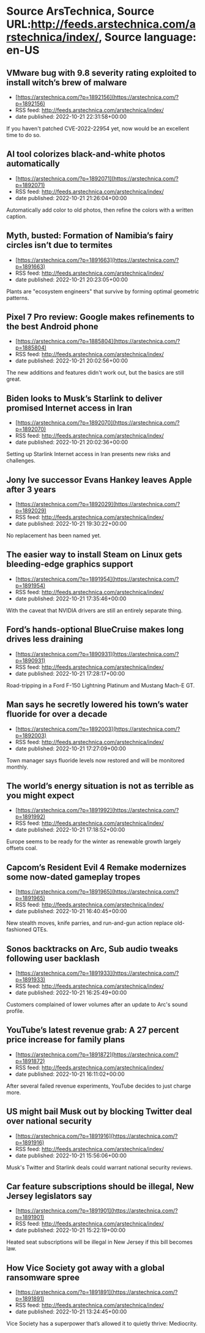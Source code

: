 # Source ArsTechnica, Source URL:http://feeds.arstechnica.com/arstechnica/index/, Source language: en-US

## VMware bug with 9.8 severity rating exploited to install witch’s brew of malware
 - [https://arstechnica.com/?p=1892156](https://arstechnica.com/?p=1892156)
 - RSS feed: http://feeds.arstechnica.com/arstechnica/index/
 - date published: 2022-10-21 22:31:58+00:00

If you haven't patched CVE-2022-22954 yet, now would be an excellent time to do so.

## AI tool colorizes black-and-white photos automatically
 - [https://arstechnica.com/?p=1892071](https://arstechnica.com/?p=1892071)
 - RSS feed: http://feeds.arstechnica.com/arstechnica/index/
 - date published: 2022-10-21 21:26:04+00:00

Automatically add color to old photos, then refine the colors with a written caption.

## Myth, busted: Formation of Namibia’s fairy circles isn’t due to termites
 - [https://arstechnica.com/?p=1891663](https://arstechnica.com/?p=1891663)
 - RSS feed: http://feeds.arstechnica.com/arstechnica/index/
 - date published: 2022-10-21 20:23:05+00:00

Plants are "ecosystem engineers" that survive by forming optimal geometric patterns.

## Pixel 7 Pro review: Google makes refinements to the best Android phone
 - [https://arstechnica.com/?p=1885804](https://arstechnica.com/?p=1885804)
 - RSS feed: http://feeds.arstechnica.com/arstechnica/index/
 - date published: 2022-10-21 20:02:56+00:00

The new additions and features didn't work out, but the basics are still great.

## Biden looks to Musk’s Starlink to deliver promised Internet access in Iran
 - [https://arstechnica.com/?p=1892070](https://arstechnica.com/?p=1892070)
 - RSS feed: http://feeds.arstechnica.com/arstechnica/index/
 - date published: 2022-10-21 20:02:36+00:00

Setting up Starlink Internet access in Iran presents new risks and challenges.

## Jony Ive successor Evans Hankey leaves Apple after 3 years
 - [https://arstechnica.com/?p=1892029](https://arstechnica.com/?p=1892029)
 - RSS feed: http://feeds.arstechnica.com/arstechnica/index/
 - date published: 2022-10-21 19:30:22+00:00

No replacement has been named yet.

## The easier way to install Steam on Linux gets bleeding-edge graphics support
 - [https://arstechnica.com/?p=1891954](https://arstechnica.com/?p=1891954)
 - RSS feed: http://feeds.arstechnica.com/arstechnica/index/
 - date published: 2022-10-21 17:35:46+00:00

With the caveat that NVIDIA drivers are still an entirely separate thing.

## Ford’s hands-optional BlueCruise makes long drives less draining
 - [https://arstechnica.com/?p=1890931](https://arstechnica.com/?p=1890931)
 - RSS feed: http://feeds.arstechnica.com/arstechnica/index/
 - date published: 2022-10-21 17:28:17+00:00

Road-tripping in a Ford F-150 Lightning Platinum and Mustang Mach-E GT.

## Man says he secretly lowered his town’s water fluoride for over a decade
 - [https://arstechnica.com/?p=1892003](https://arstechnica.com/?p=1892003)
 - RSS feed: http://feeds.arstechnica.com/arstechnica/index/
 - date published: 2022-10-21 17:27:09+00:00

Town manager says fluoride levels now restored and will be monitored monthly.

## The world’s energy situation is not as terrible as you might expect
 - [https://arstechnica.com/?p=1891992](https://arstechnica.com/?p=1891992)
 - RSS feed: http://feeds.arstechnica.com/arstechnica/index/
 - date published: 2022-10-21 17:18:52+00:00

Europe seems to be ready for the winter as renewable growth largely offsets coal.

## Capcom’s Resident Evil 4 Remake modernizes some now-dated gameplay tropes
 - [https://arstechnica.com/?p=1891965](https://arstechnica.com/?p=1891965)
 - RSS feed: http://feeds.arstechnica.com/arstechnica/index/
 - date published: 2022-10-21 16:40:45+00:00

New stealth moves, knife parries, and run-and-gun action replace old-fashioned QTEs.

## Sonos backtracks on Arc, Sub audio tweaks following user backlash
 - [https://arstechnica.com/?p=1891933](https://arstechnica.com/?p=1891933)
 - RSS feed: http://feeds.arstechnica.com/arstechnica/index/
 - date published: 2022-10-21 16:25:49+00:00

Customers complained of lower volumes after an update to Arc's sound profile.

## YouTube’s latest revenue grab: A 27 percent price increase for family plans
 - [https://arstechnica.com/?p=1891872](https://arstechnica.com/?p=1891872)
 - RSS feed: http://feeds.arstechnica.com/arstechnica/index/
 - date published: 2022-10-21 16:11:02+00:00

After several failed revenue experiments, YouTube decides to just charge more.

## US might bail Musk out by blocking Twitter deal over national security
 - [https://arstechnica.com/?p=1891916](https://arstechnica.com/?p=1891916)
 - RSS feed: http://feeds.arstechnica.com/arstechnica/index/
 - date published: 2022-10-21 15:56:06+00:00

Musk's Twitter and Starlink deals could warrant national security reviews.

## Car feature subscriptions should be illegal, New Jersey legislators say
 - [https://arstechnica.com/?p=1891901](https://arstechnica.com/?p=1891901)
 - RSS feed: http://feeds.arstechnica.com/arstechnica/index/
 - date published: 2022-10-21 15:22:19+00:00

Heated seat subscriptions will be illegal in New Jersey if this bill becomes law.

## How Vice Society got away with a global ransomware spree
 - [https://arstechnica.com/?p=1891891](https://arstechnica.com/?p=1891891)
 - RSS feed: http://feeds.arstechnica.com/arstechnica/index/
 - date published: 2022-10-21 13:24:45+00:00

Vice Society has a superpower that’s allowed it to quietly thrive: Mediocrity.

